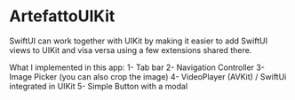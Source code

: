 # ArtefattoUIKit

SwiftUI can work together with UIKit by making it easier to add SwiftUI views to UIKit 
and visa versa using a few extensions shared there.

What I implemented in this app:
1- Tab bar 
2- Navigation Controller
3- Image Picker (you can also crop the image)
4- VideoPlayer (AVKit) / SwiftUi integrated in UIKit
5- Simple Button with a modal
